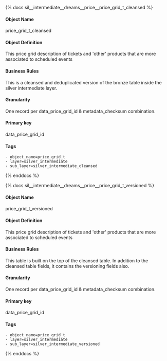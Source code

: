 {% docs sil__intermediate__dreams__price__price_grid_t_cleansed %}

#### Object Name
price_grid_t_cleansed

#### Object Definition
This price grid description of tickets and &#39;other&#39; products that are more associated to scheduled events

#### Business Rules
This is a cleansed and deduplicated version of the bronze table inside the silver intermediate layer.

#### Granularity
One record per data_price_grid_id & metadata_checksum combination.

#### Primary key
data_price_grid_id

#### Tags
    - object_name=price_grid_t
    - layer=silver_intermediate
    - sub_layer=silver_intermediate_cleansed

{% enddocs %}

{% docs sil__intermediate__dreams__price__price_grid_t_versioned %}

#### Object Name
price_grid_t_versioned

#### Object Definition
This price grid description of tickets and &#39;other&#39; products that are more associated to scheduled events

#### Business Rules
This table is built on the top of the cleansed table. In addition to the cleansed table fields, it contains the versioning fields also.

#### Granularity
One record per data_price_grid_id & metadata_checksum combination.

#### Primary key
data_price_grid_id

#### Tags
    - object_name=price_grid_t
    - layer=silver_intermediate
    - sub_layer=silver_intermediate_versioned

{% enddocs %}